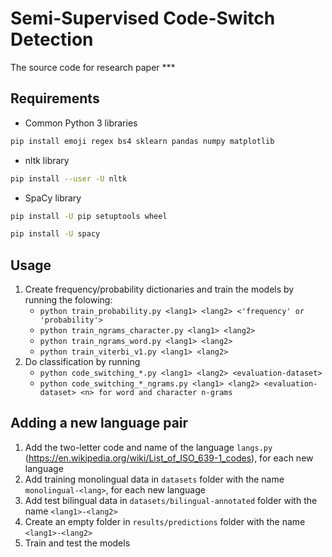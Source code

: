 # Semi-Supervised Code-Switch Detection

The source code for research paper ***

## Requirements
- Common Python 3 libraries
```sh
pip install emoji regex bs4 sklearn pandas numpy matplotlib 
```
- nltk library
```sh
pip install --user -U nltk
```

- SpaCy library
```sh
pip install -U pip setuptools wheel

pip install -U spacy
```

## Usage
1. Create frequency/probability dictionaries and train the models by running the folowing:
	- ```python train_probability.py <lang1> <lang2> <'frequency' or 'probability'>```
	- ```python train_ngrams_character.py <lang1> <lang2>```
	- ```python train_ngrams_word.py <lang1> <lang2>```
	- ```python train_viterbi_v1.py <lang1> <lang2>```
2. Do classification by running
	- ```python code_switching_*.py <lang1> <lang2> <evaluation-dataset>```
	- ```python code_switching_*_ngrams.py <lang1> <lang2> <evaluation-dataset> <n> for word and character n-grams```

## Adding a new language pair
1. Add the two-letter code and name of the language ```langs.py``` (https://en.wikipedia.org/wiki/List_of_ISO_639-1_codes), for each new language
2. Add training monolingual data in ```datasets``` folder with the name ```monolingual-<lang>```, for each new language
3. Add test bilingual data in ```datasets/bilingual-annotated``` folder with the name  ```<lang1>-<lang2>```
4. Create an empty folder in ```results/predictions``` folder with the name ```<lang1>-<lang2>```
5. Train and test the models